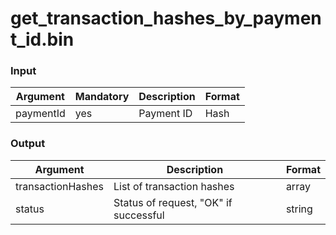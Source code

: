 # get\_transaction\_hashes\_by\_payment\_id.bin

### Input

| Argument  | Mandatory | Description | Format |
| --------- | --------- | ----------- | ------ |
| paymentId | yes       | Payment ID  | Hash   |

### Output

| Argument          | Description                           | Format |
| ----------------- | ------------------------------------- | ------ |
| transactionHashes | List of transaction hashes            | array  |
| status            | Status of request, "OK" if successful | string |
